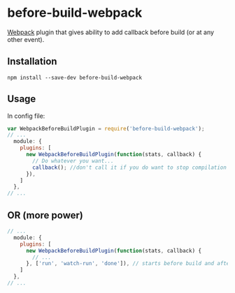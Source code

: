 # before-build-webpack

[Webpack](http://webpack.github.io/) plugin that gives ability to add callback
before build (or at any other event).

## Installation

```
npm install --save-dev before-build-webpack
```

## Usage

In config file:

``` javascript
var WebpackBeforeBuildPlugin = require('before-build-webpack');
// ...
  module: {
    plugins: [
      new WebpackBeforeBuildPlugin(function(stats, callback) {
        // Do whatever you want...
        callback(); //don't call it if you do want to stop compilation
      }),
    ]
  },
// ...
```

## OR (more power)

``` javascript
// ...
  module: {
    plugins: [
      new WebpackBeforeBuildPlugin(function(stats, callback) {
        // ...
      }, ['run', 'watch-run', 'done']), // starts before build and after build
    ]
  },
// ...
```
